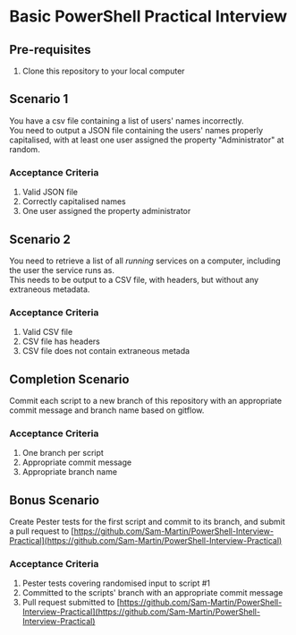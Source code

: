 # Basic PowerShell Practical Interview

## Pre-requisites
1. Clone this repository to your local computer

## Scenario 1
You have a csv file containing a list of users' names incorrectly.  
You need to output a JSON file containing the users' names properly capitalised, with at least one user assigned the property "Administrator" at random.

### Acceptance Criteria

1. Valid JSON file
2. Correctly capitalised names
3. One user assigned the property administrator

## Scenario 2
You need to retrieve a list of all *running* services on a computer, including the user the service runs as.  
This needs to be output to a CSV file, with headers, but without any extraneous metadata.

### Acceptance Criteria

1. Valid CSV file
2. CSV file has headers
3. CSV file does not contain extraneous metada


## Completion Scenario
Commit each script to a new branch of this repository with an appropriate commit message and branch name based on gitflow.

### Acceptance Criteria

1. One branch per script
2. Appropriate commit message
3. Appropriate branch name


## Bonus Scenario
Create Pester tests for the first script and commit to its branch, and submit a pull request to [https://github.com/Sam-Martin/PowerShell-Interview-Practical](https://github.com/Sam-Martin/PowerShell-Interview-Practical)

### Acceptance Criteria

1. Pester tests covering randomised input to script #1
2. Committed to the scripts' branch with an appropriate commit message
3. Pull request submitted to [https://github.com/Sam-Martin/PowerShell-Interview-Practical](https://github.com/Sam-Martin/PowerShell-Interview-Practical)